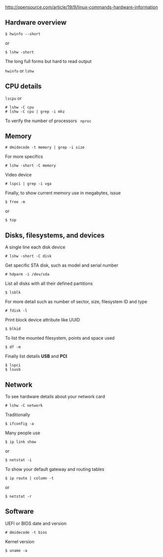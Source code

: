 
http://opensource.com/article/19/9/linux-commands-hardware-information

## Hardware overview

```
$ hwinfo --short
```
or

```
$ lshw -short
```

The long full forms but hard to read output 

```hwinfo``` or ```lshw```

## CPU details 
```lscpu``` 
or 
```
# lshw -C cpu
# lshw -C cpu | grep -i mhz

```
To verify the number of processors ``` nproc```

## Memory

```
# dmidecode -t memory | grep -i size
```

For more specifics

```
# lshw -short -C memory
```

Video device

```
# lspci | grep -i vga
```

Finally, to show current memory use in megabytes, issue
```
$ free -m
```
or

```
$ top
``` 

## Disks, filesystems, and devices

A single line each disk device
```
# lshw -short -C disk
```

Get specific STA disk, such as model and serial number
```
# hdparm -i /dev/sda
```

List all disks with all their defined partitions
```
$ lsblk
```
For more detail such as number of sector, size, filesystem ID and type
```
# fdisk -l
````

Print block device attribute like UUID
```
$ blkid
```

To list the mounted filesystem, points and space used

```
$ df -m

```

Finally list details __USB__ and __PCI__
```
$ lspci
$ lsusb
```

## Network

To see hardware details about your network card
```
# lshw -C network
```

Traditionally
```
$ ifconfig -a
```

Many people use
```
$ ip link show
```
or
```
$ netstat -i
```

To show your default gateway and routing tables
```
$ ip route | column -t
```
or
```
$ netstat -r
```

## Software

UEFI or BIOS date and version
```
# dmidecode -t bios
```

Kernel version
```
$ uname -a
```




